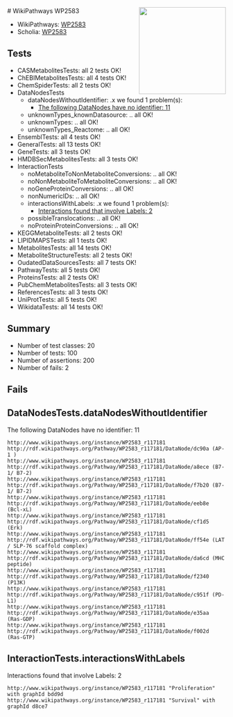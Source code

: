 <img style="float: right; width: 200px" src="https://upload.wikimedia.org/wikipedia/commons/thumb/8/83/Wplogo_with_text_500.png/640px-Wplogo_with_text_500.png" />
# WikiPathways WP2583

* WikiPathways: [WP2583](https://identifiers.org/wikipathways:WP2583)
* Scholia: [WP2583](https://scholia.toolforge.org/wikipathways/WP2583)
## Tests
* CASMetabolitesTests: all 2 tests OK!
* ChEBIMetabolitesTests: all 4 tests OK!
* ChemSpiderTests: all 2 tests OK!
* DataNodesTests
    * dataNodesWithoutIdentifier: .x we found 1 problem(s):
        * [The following DataNodes have no identifier: 11](#8792c491)
    * unknownTypes_knownDatasource: .. all OK!
    * unknownTypes: .. all OK!
    * unknownTypes_Reactome: .. all OK!
* EnsemblTests: all 4 tests OK!
* GeneralTests: all 13 tests OK!
* GeneTests: all 3 tests OK!
* HMDBSecMetabolitesTests: all 3 tests OK!
* InteractionTests
    * noMetaboliteToNonMetaboliteConversions: .. all OK!
    * noNonMetaboliteToMetaboliteConversions: .. all OK!
    * noGeneProteinConversions: .. all OK!
    * nonNumericIDs: .. all OK!
    * interactionsWithLabels: .x we found 1 problem(s):
        * [Interactions found that involve Labels: 2](#630d2679)
    * possibleTranslocations: .. all OK!
    * noProteinProteinConversions: .. all OK!
* KEGGMetaboliteTests: all 2 tests OK!
* LIPIDMAPSTests: all 1 tests OK!
* MetabolitesTests: all 14 tests OK!
* MetaboliteStructureTests: all 2 tests OK!
* OudatedDataSourcesTests: all 7 tests OK!
* PathwayTests: all 5 tests OK!
* ProteinsTests: all 2 tests OK!
* PubChemMetabolitesTests: all 3 tests OK!
* ReferencesTests: all 3 tests OK!
* UniProtTests: all 5 tests OK!
* WikidataTests: all 14 tests OK!


## Summary

* Number of test classes: 20
* Number of tests: 100
* Number of assertions: 200
* Number of fails: 2

## Fails

<a name="8792c491" />

## DataNodesTests.dataNodesWithoutIdentifier

The following DataNodes have no identifier: 11
```
http://www.wikipathways.org/instance/WP2583_r117181 http://rdf.wikipathways.org/Pathway/WP2583_r117181/DataNode/dc90a (AP-1 )
http://www.wikipathways.org/instance/WP2583_r117181 http://rdf.wikipathways.org/Pathway/WP2583_r117181/DataNode/a8ece (B7-1/ B7-2)
http://www.wikipathways.org/instance/WP2583_r117181 http://rdf.wikipathways.org/Pathway/WP2583_r117181/DataNode/f7b20 (B7-1/ B7-2)
http://www.wikipathways.org/instance/WP2583_r117181 http://rdf.wikipathways.org/Pathway/WP2583_r117181/DataNode/eeb8e (Bcl-xL)
http://www.wikipathways.org/instance/WP2583_r117181 http://rdf.wikipathways.org/Pathway/WP2583_r117181/DataNode/cf1d5 (Erk)
http://www.wikipathways.org/instance/WP2583_r117181 http://rdf.wikipathways.org/Pathway/WP2583_r117181/DataNode/ff54e (LAT / SLP-76 scaffold complex)
http://www.wikipathways.org/instance/WP2583_r117181 http://rdf.wikipathways.org/Pathway/WP2583_r117181/DataNode/da6cd (MHC peptide)
http://www.wikipathways.org/instance/WP2583_r117181 http://rdf.wikipathways.org/Pathway/WP2583_r117181/DataNode/f2340 (P13K)
http://www.wikipathways.org/instance/WP2583_r117181 http://rdf.wikipathways.org/Pathway/WP2583_r117181/DataNode/c951f (PD-L1)
http://www.wikipathways.org/instance/WP2583_r117181 http://rdf.wikipathways.org/Pathway/WP2583_r117181/DataNode/e35aa (Ras-GDP)
http://www.wikipathways.org/instance/WP2583_r117181 http://rdf.wikipathways.org/Pathway/WP2583_r117181/DataNode/f002d (Ras-GTP)
```

<a name="630d2679" />

## InteractionTests.interactionsWithLabels

Interactions found that involve Labels: 2
```
http://www.wikipathways.org/instance/WP2583_r117181 "Proliferation" with graphId bdd9d
http://www.wikipathways.org/instance/WP2583_r117181 "Survival" with graphId d8ce7
```

